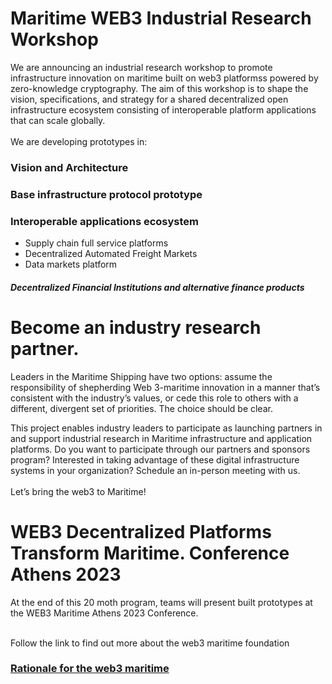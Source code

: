 
# Maritime WEB3 Industrial Research Workshop 

We are announcing an industrial research workshop to promote infrastructure innovation on maritime built on web3 platformss powered by zero-knowledge cryptography. The aim of this workshop is to shape the vision, specifications, and strategy for a shared decentralized open infrastructure ecosystem consisting of interoperable platform applications that can scale globally.<br><br> 
We are developing prototypes in:

### Vision and Architecture


### Base infrastructure protocol prototype


### Interoperable applications ecosystem
* Supply chain full service platforms
* Decentralized Automated Freight Markets
* Data markets platform
##### Decentralized Financial Institutions and alternative finance products


# Become an industry research partner.
Leaders in the Maritime Shipping have two options: assume the responsibility of shepherding Web 3-maritime innovation in a manner that’s consistent with the industry’s values, or cede this role to others with a different, divergent set of priorities. The choice should be clear.

This project enables industry leaders to participate as launching partners in and support industrial research in  Maritime infrastructure and application platforms. Do you want to participate through our partners and sponsors program? Interested in taking advantage of these digital infrastructure systems in your organization? Schedule an in-person meeting with us.<br><br>
Let’s bring the web3 to Maritime!
# 
# WEB3 Decentralized Platforms Transform Maritime. Conference Athens 2023

At the end of this 20 moth program, teams will present built prototypes at the  WEB3 Maritime Athens 2023 Conference.<br><br> 

Follow the link to find out more about the web3 maritime foundation
### [Rationale for the web3 maritime](https://github.com/phaethonpsichis/web3-maritime)





